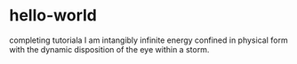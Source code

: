 # hello-world
completing tutoriala
I am intangibly infinite energy confined in physical form with the dynamic disposition of the eye within a storm.
